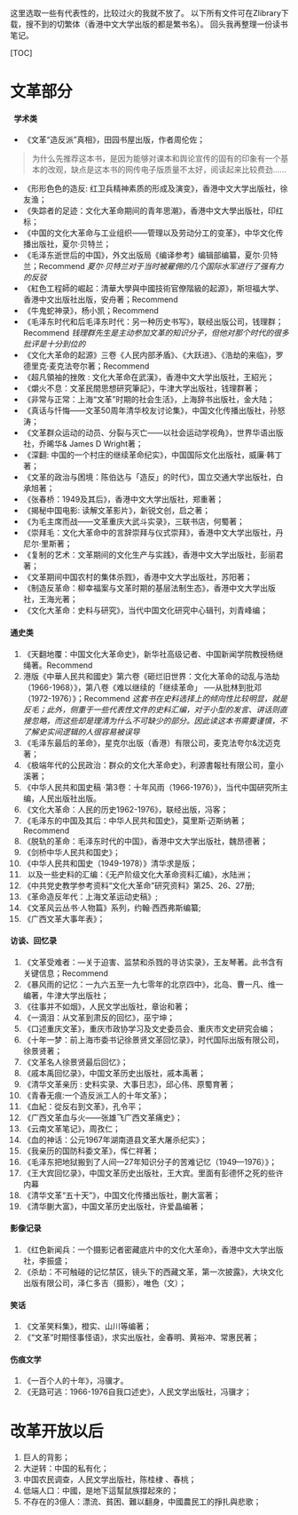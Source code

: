 这里选取一些有代表性的，比较过火的我就不放了。
以下所有文件可在Zlibrary下载，搜不到的切繁体（香港中文大学出版的都是繁书名）。
回头我再整理一份读书笔记。

[TOC]

# 文革部分

####   学术类

* 《文革“造反派”真相》，田园书屋出版，作者周伦佐；
>为什么先推荐这本书，是因为能够对课本和舆论宣传的固有的印象有一个基本的改观，缺点是这本书的网传电子版质量不太好，阅读起来比较费劲……
* 《形形色色的造反: 红卫兵精神素质的形成及演变》，香港中文大学出版社，徐友渔；
* 《失踪者的足迹：文化大革命期间的青年思潮》，香港中文大學出版社，印红标；
* 《中国的文化大革命与工业组织——管理以及劳动分工的变革》，中华文化传播出版社，夏尔·贝特兰；
* 《毛泽东逝世后的中国》，外文出版局《编译参考》编辑部编纂，夏尔·贝特兰；Recommend
*夏尔·贝特兰对于当时被雇佣的几个国际水军进行了强有力的反驳*
* 《紅色工程師的崛起：清華大學與中國技術官僚階級的起源》，斯坦福大学、香港中文出版社出版，安舟著；Recommend
* 《牛鬼蛇神录》，杨小凯；Recommend
* 《毛泽东时代和后毛泽东时代：另一种历史书写》，联经出版公司，钱理群；Recommend
*钱理群先生是主动参加文革的知识分子，但他对那个时代的很多批评是十分到位的*
*  《文化大革命的起源》三卷《人民内部矛盾》、《大跃进》、《浩劫的来临》，罗德里克·麦克法夸尔著；Recommend
* 《超凡領袖的挫敗 : 文化大革命在武漢》，香港中文大学出版社，王紹光；
* 《爝火不息：文革民間思想研究筆記》，牛津大学出版社，钱理群著；
* 《非常与正常：上海“文革”时期的社会生活》，上海辞书出版社，金大陆；
* 《真话与忏悔——文革50周年清华校友讨论集》，中国文化传播出版社，孙怒涛；
* 《文革群众运动的动员、分裂与灭亡——以社会运动学视角》，世界华语出版社，乔晞华& James D Wright著；
* 《深翻: 中国的一个村庄的继续革命纪实》，中国国际文化出版社，威廉·韩丁著；
* 《文革的政治与困境：陈伯达与「造反」的时代》，国立交通大学出版社，白承旭著；
* 《张春桥：1949及其后》，香港中文大学出版社，郑重著；
* 《揭秘中国电影: 读解文革影片》，新锐文创，启之著；
* 《为毛主席而战——文革重庆大武斗实录》，三联书店，何蜀著；
* 《崇拜毛：文化大革命中的言辞崇拜与仪式崇拜》，香港中文大学出版社，丹尼尔·里斯著；
* 《复制的艺术：文革期间的文化生产与实践》，香港中文大学出版社，彭丽君著；
* 《文革期间中国农村的集体杀戮》，香港中文大学出版社，苏阳著；
* 《制造反革命：柳幸福案与文革时期的基层法制生态》，香港中文大学出版社，王海光著；
* 《文化大革命：史料与研究》，当代中国文化研究中心辑刊，刘青峰编；

#### 通史类

1. 《天翻地覆：中国文化大革命史》，新华社高级记者、中国新闻学院教授杨继绳著。Recommend
2. 港版《中華人民共和國史》第六卷《砸烂旧世界：文化大革命的动乱与浩劫（1966-1968）》，第八卷《难以继续的「继续革命」 ──从批林到批邓（1972-1976）》；Recommend
*这套书在史料选择上的倾向性比较明显，就是反毛；此外，侧重于一些代表性文件的史料汇编，对于小型的发言、讲话则直接忽略，而这些却是理清为什么不可缺少的部分。因此读这本书需要谨慎，不了解史实间逻辑的人很容易被误导*
3. 《毛泽东最后的革命》，星克尔出版（香港）有限公司，麦克法夸尔&沈迈克著；
4. 《极端年代的公民政治：群众的文化大革命史》，利源書報社有限公司，童小溪著；
5. 《中华人民共和国史稿 ·第3卷：十年风雨（1966-1976）》，当代中国研究所主编，人民出版社出版。
6. 《文化大革命：人民的历史1962-1976》，联经出版，冯客；
7. 《毛泽东的中国及其后：中华人民共和国史》，莫里斯·迈斯纳著；Recommend
9. 《脱轨的革命：毛泽东时代的中国》，香港中文大学出版社，魏昂德著；
10. 《剑桥中华人民共和国史》；
11. 《中华人民共和国史（1949-1978）》清华求是版；
12.   以及一些史料的汇编：《无产阶级文化大革命资料汇编》，水陆洲；
13. 《中共党史教学参考资料“文化大革命”研究资料》第25、26、27册;
14. 《革命造反年代：上海文革运动史稿》;
15. 《文革风云丛书·人物篇》系列，约翰·西西弗斯编纂;
16. 《广西文革大事年表》；

#### 访谈、回忆录

1. 《文革受难者：—关于迫害、监禁和杀戮的寻访实录》，王友琴著。此书含有关键信息；Recommend
2. 《暴风雨的记忆：一九六五至一九七零年的北京四中》，北岛、曹一凡、维一编著，牛津大学出版社；
3. 《往事并不如烟》，人民文学出版社，章诒和著；
4. 《一滴泪：从文革到肃反的回忆》，巫宁坤；
5. 《口述重庆文革》，重庆市政协学习及文史委员会、重庆市文史研究会编；
6. 《十年一梦：前上海市委书记徐景贤文革回忆录》，时代国际出版有限公司，徐景贤著；
7. 《文革名人徐景贤最后回忆》；
8. 《戚本禹回忆录》，中国文革历史出版社，戚本禹著；
9. 《清华文革亲历 : 史料实录、大事日志》，邱心伟、原蜀育著；
10. 《青春无痕:一个造反派工人的十年文革》；
11. 《血紀：從反右到文革》，孔令平；
12. 《广西文革血与火——张雄飞广西文革痛史》；
13. 《云南文革笔记》，周孜仁；
14. 《血的神话：公元1967年湖南道县文革大屠杀纪实》；
15. 《我亲历的国防科委文革》，恽仁祥著；
16. 《毛泽东把地狱搬到了人间—27年知识分子的苦难记忆（1949—1976）》；
17. 《王大宾回忆录》，中国文革历史出版社，王大宾。里面有彭德怀之死的些许内幕
18. 《清华文革“五十天”》，中国文化传播出版社，蒯大富著；
19. 《清华蒯大富》，中国文革历史出版社，许爱晶编著；

#### 影像记录

1. 《红色新闻兵：一个摄影记者密藏底片中的文化大革命》，香港中文大学出版社，李振盛；
2. 《杀劫：不可触碰的记忆禁区，镜头下的西藏文革，第一次披露》，大块文化出版有限公司，泽仁多吉（摄影），唯色（文）；

####  笑话

1. 《文革笑料集》，橙实、山川等编著；
2. 《“文革”时期怪事怪语》，求实出版社，金春明、黄裕冲、常惠民著；

#### 伤痕文学

1.  《一百个人的十年》，冯骥才。
2. 《无路可逃：1966-1976自我口述史》，人民文学出版社，冯骥才；

# 改革开放以后

1. 巨人的背影；
2. 大逆转：中国的私有化；
3. 中国农民调查，人民文学出版社，陈桂棣 、春桃；
3. 低端人口：中國，是地下這幫鼠族撐起來的；
4. 不存在的3億人：漂流、貧困、難以翻身，中國農民工的掙扎與悲歌；
